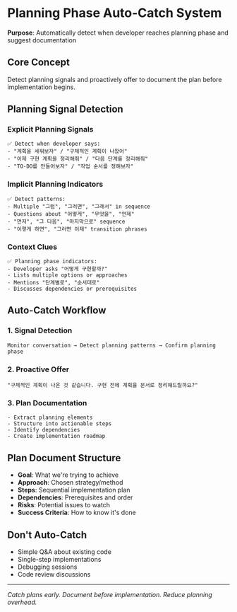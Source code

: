 # Planning Phase Auto-Catch System
**Purpose**: Automatically detect when developer reaches planning phase and suggest documentation

## Core Concept
Detect planning signals and proactively offer to document the plan before implementation begins.

## Planning Signal Detection

### Explicit Planning Signals
```
✅ Detect when developer says:
- "계획을 세워보자" / "구체적인 계획이 나왔어"
- "이제 구현 계획을 정리해줘" / "다음 단계를 정리해줘"
- "TO-DO를 만들어보자" / "작업 순서를 정해보자"
```

### Implicit Planning Indicators
```
✅ Detect patterns:
- Multiple "그럼", "그러면", "그래서" in sequence
- Questions about "어떻게", "무엇을", "언제"
- "먼저", "그 다음", "마지막으로" sequence
- "이렇게 하면", "그러면 이제" transition phrases
```

### Context Clues
```
✅ Planning phase indicators:
- Developer asks "어떻게 구현할까?"
- Lists multiple options or approaches
- Mentions "단계별로", "순서대로"
- Discusses dependencies or prerequisites
```

## Auto-Catch Workflow

### 1. Signal Detection
```
Monitor conversation → Detect planning patterns → Confirm planning phase
```

### 2. Proactive Offer
```
"구체적인 계획이 나온 것 같습니다. 구현 전에 계획을 문서로 정리해드릴까요?"
```

### 3. Plan Documentation
```
- Extract planning elements
- Structure into actionable steps
- Identify dependencies
- Create implementation roadmap
```

## Plan Document Structure
- **Goal**: What we're trying to achieve
- **Approach**: Chosen strategy/method
- **Steps**: Sequential implementation plan
- **Dependencies**: Prerequisites and order
- **Risks**: Potential issues to watch
- **Success Criteria**: How to know it's done

## Don't Auto-Catch
- Simple Q&A about existing code
- Single-step implementations
- Debugging sessions
- Code review discussions

---
*Catch plans early. Document before implementation. Reduce planning overhead.*
